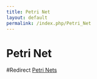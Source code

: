```yaml
---
title: Petri Net
layout: default
permalink: /index.php/Petri_Net
---
```


# Petri Net

#Redirect [Petri Nets](Petri_Nets)